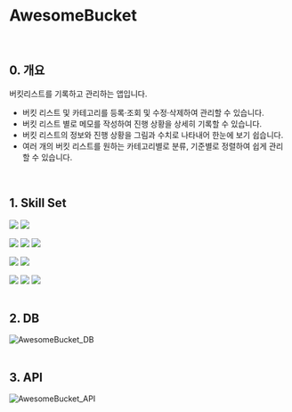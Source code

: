# AwesomeBucket
<br>

## 0. 개요

버킷리스트를 기록하고 관리하는 앱입니다.

  - 버킷 리스트 및 카테고리를 등록·조회 및 수정·삭제하여 관리할 수 있습니다.
  - 버킷 리스트 별로 메모를 작성하여 진행 상황을 상세히 기록할 수 있습니다.
  - 버킷 리스트의 정보와 진행 상황을 그림과 수치로 나타내어 한눈에 보기 쉽습니다.
  - 여러 개의 버킷 리스트를 원하는 카테고리별로 분류, 기준별로 정렬하여 쉽게 관리할 수 있습니다.
<br>

## 1. Skill Set

<img src="https://img.shields.io/badge/JAVA-FF0000?style=flat-square&logo=JAVA&logoColor=white"/></a>
<img src="https://img.shields.io/badge/MySQL-4479A1?style=flat-square&logo=MySQL&logoColor=white"/></a><br>

<img src="https://img.shields.io/badge/Spring Boot-6DB33F?style=flat-square&logo=Spring Boot&logoColor=white"/></a>
<img src="https://img.shields.io/badge/Spring Data JPA-6DB33F?style=flat-square&logo=&logoColor=white"/></a>
<img src="https://img.shields.io/badge/IntelliJ IDEA-000000?style=flat-square&logo=IntelliJ IDEA&logoColor=white"/></a><br>

<img src="https://img.shields.io/badge/Android-3DDC84?style=flat-square&logo=Android&logoColor=white"/></a>
<img src="https://img.shields.io/badge/Android Studio-3DDC84?style=flat-square&logo=Android Studio&logoColor=white"/></a><br>

<img src="https://img.shields.io/badge/Postman-FF6C37?style=flat-square&logo=Postman&logoColor=white"/></a>
<img src="https://img.shields.io/badge/ERDCloud-9388fb?style=flat-square&logo=ERDCloud&logoColor=white"/></a>
<img src="https://img.shields.io/badge/Notion-000000?style=flat-square&logo=Notion&logoColor=white"/></a>
<br><br>

## 2. DB
![AwesomeBucket_DB](https://user-images.githubusercontent.com/65672148/176488520-620d9688-3bcd-4fbe-8225-c532ce150ac4.png)
<br><br>

## 3. API
![AwesomeBucket_API](https://user-images.githubusercontent.com/65672148/176488539-38bb0427-8ccb-4cc5-a5e1-7ee980a025f4.png)
<br>
